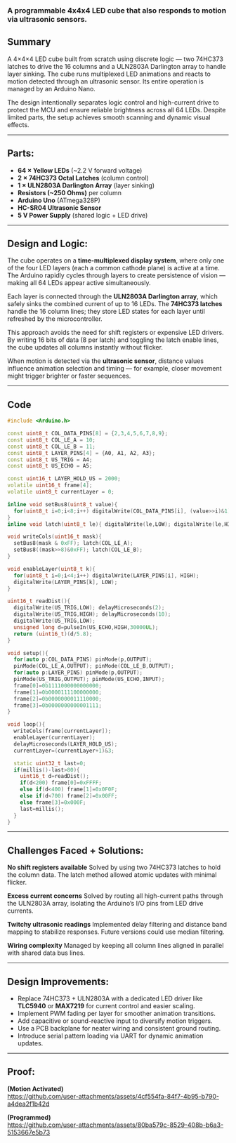 ### A programmable 4x4x4 LED cube that also responds to motion via ultrasonic sensors.

## Summary
A 4×4×4 LED cube built from scratch using discrete logic — two 74HC373 latches to drive the 16 columns and a ULN2803A Darlington array to handle layer sinking. The cube runs multiplexed LED animations and reacts to motion detected through an ultrasonic sensor. Its entire operation is managed by an Arduino Nano.

The design intentionally separates logic control and high-current drive to protect the MCU and ensure reliable brightness across all 64 LEDs. Despite limited parts, the setup achieves smooth scanning and dynamic visual effects.

---

## Parts:
- **64 × Yellow LEDs** (~2.2 V forward voltage)  
- **2 × 74HC373 Octal Latches** (column control)  
- **1 × ULN2803A Darlington Array** (layer sinking)  
- **Resistors (~250 Ohms)** per column  
- **Arduino Uno** (ATmega328P)  
- **HC-SR04 Ultrasonic Sensor**  
- **5 V Power Supply** (shared logic + LED drive)

---

## Design and Logic:
The cube operates on a **time-multiplexed display system**, where only one of the four LED layers (each a common cathode plane) is active at a time. The Arduino rapidly cycles through layers to create persistence of vision — making all 64 LEDs appear active simultaneously.

Each layer is connected through the **ULN2803A Darlington array**, which safely sinks the combined current of up to 16 LEDs. The **74HC373 latches** handle the 16 column lines; they store LED states for each layer until refreshed by the microcontroller.

This approach avoids the need for shift registers or expensive LED drivers. By writing 16 bits of data (8 per latch) and toggling the latch enable lines, the cube updates all columns instantly without flicker.

When motion is detected via the **ultrasonic sensor**, distance values influence animation selection and timing — for example, closer movement might trigger brighter or faster sequences.

---

## Code
```cpp
#include <Arduino.h>

const uint8_t COL_DATA_PINS[8] = {2,3,4,5,6,7,8,9};
const uint8_t COL_LE_A = 10;
const uint8_t COL_LE_B = 11;
const uint8_t LAYER_PINS[4] = {A0, A1, A2, A3};
const uint8_t US_TRIG = A4;
const uint8_t US_ECHO = A5;

const uint16_t LAYER_HOLD_US = 2000;
volatile uint16_t frame[4];
volatile uint8_t currentLayer = 0;

inline void setBus8(uint8_t value){
  for(uint8_t i=0;i<8;i++) digitalWrite(COL_DATA_PINS[i], (value>>i)&1);
}
inline void latch(uint8_t le){ digitalWrite(le,LOW); digitalWrite(le,HIGH); }

void writeCols(uint16_t mask){
  setBus8(mask & 0xFF); latch(COL_LE_A);
  setBus8((mask>>8)&0xFF); latch(COL_LE_B);
}

void enableLayer(uint8_t k){
  for(uint8_t i=0;i<4;i++) digitalWrite(LAYER_PINS[i], HIGH);
  digitalWrite(LAYER_PINS[k], LOW);
}

uint16_t readDist(){
  digitalWrite(US_TRIG,LOW); delayMicroseconds(2);
  digitalWrite(US_TRIG,HIGH); delayMicroseconds(10);
  digitalWrite(US_TRIG,LOW);
  unsigned long d=pulseIn(US_ECHO,HIGH,30000UL);
  return (uint16_t)(d/5.8);
}

void setup(){
  for(auto p:COL_DATA_PINS) pinMode(p,OUTPUT);
  pinMode(COL_LE_A,OUTPUT); pinMode(COL_LE_B,OUTPUT);
  for(auto p:LAYER_PINS) pinMode(p,OUTPUT);
  pinMode(US_TRIG,OUTPUT); pinMode(US_ECHO,INPUT);
  frame[0]=0b1111000000000000;
  frame[1]=0b0000111100000000;
  frame[2]=0b0000000011110000;
  frame[3]=0b0000000000001111;
}

void loop(){
  writeCols(frame[currentLayer]);
  enableLayer(currentLayer);
  delayMicroseconds(LAYER_HOLD_US);
  currentLayer=(currentLayer+1)&3;

  static uint32_t last=0;
  if(millis()-last>80){
    uint16_t d=readDist();
    if(d<200) frame[0]=0xFFFF;
    else if(d<400) frame[1]=0x0F0F;
    else if(d<700) frame[2]=0x00FF;
    else frame[3]=0x000F;
    last=millis();
  }
}
```
---

## Challenges Faced + Solutions:
**No shift registers available**
Solved by using two 74HC373 latches to hold the column data. The latch method allowed atomic updates with minimal flicker. 


**Excess current concerns**
Solved by routing all high-current paths through the ULN2803A array, isolating the Arduino’s I/O pins from LED drive currents. 


**Twitchy ultrasonic readings**
Implemented delay filtering and distance band mapping to stabilize responses. Future versions could use median filtering. 


**Wiring complexity**
Managed by keeping all column lines aligned in parallel with shared data bus lines.


---

## Design Improvements:
- Replace 74HC373 + ULN2803A with a dedicated LED driver like **TLC5940** or **MAX7219** for current control and easier scaling.  
- Implement PWM fading per layer for smoother animation transitions.  
- Add capacitive or sound-reactive input to diversify motion triggers.  
- Use a PCB backplane for neater wiring and consistent ground routing.  
- Introduce serial pattern loading via UART for dynamic animation updates.

---

## Proof:
**(Motion Activated)**  
https://github.com/user-attachments/assets/4cf554fa-84f7-4b95-b790-a4dea2f1b42d <br>

**(Programmed)**  
https://github.com/user-attachments/assets/80ba579c-8529-408b-b6a3-5153667e5b73 <br>



